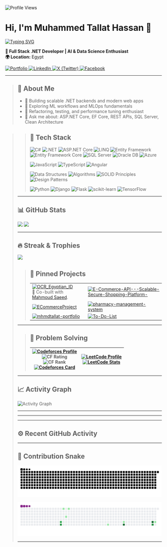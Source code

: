 ![Profile Views](https://komarev.com/ghpvc/?username=MhmdTalat&color=0e75b6&style=flat)

# Hi, I'm Muhammed Tallat Hassan 👋

[![Typing SVG](https://readme-typing-svg.demolab.com?font=Fira+Code&pause=1500&color=1AD1FF&center=true&vCenter=true&width=600&lines=Full+Stack+.NET+Developer;AI+%26+Data+Science+Enthusiast;Always+learning+and+improving+myself&v=2)](https://git.io/typing-svg)

**🎯 Full Stack .NET Developer | AI & Data Science Enthusiast**  
**🌍 Location:** Egypt

<p align="left">
  <a href="https://mhmdtallat-portfolio.web.app/">
    <img src="https://img.shields.io/badge/Portfolio-181717?style=for-the-badge&logo=github&logoColor=white" alt="Portfolio"/>
  </a>
  <a href="https://www.linkedin.com/in/muhammed-tallat-a440881b7">
    <img src="https://img.shields.io/badge/LinkedIn-004182?style=for-the-badge&logo=linkedin&logoColor=white" alt="LinkedIn"/>
  </a>
  <a href="https://twitter.com/MHMD_TAL3AT">
    <img src="https://img.shields.io/badge/X-1A1A1A?style=for-the-badge&logo=x&logoColor=white" alt="X (Twitter)"/>
  </a>
  <a href="https://www.facebook.com/mohamed.Tallat.104203">
    <img src="https://img.shields.io/badge/Facebook-195AB6?style=for-the-badge&logo=facebook&logoColor=white" alt="Facebook"/>
  </a>
</p>


---

<blockquote>

## 🙋 About Me
- 🔭 Building scalable .NET backends and modern web apps  
- 🤖 Exploring ML workflows and MLOps fundamentals  
- 🧪 Refactoring, testing, and performance tuning enthusiast  
- 💬 Ask me about: ASP.NET Core, EF Core, REST APIs, SQL Server, Clean Architecture

</blockquote>
<blockquote>

 

<blockquote>

## 🧰 Tech Stack

![C#](https://img.shields.io/badge/C%23-239120?style=flat&logo=csharp&logoColor=white)
![.NET](https://img.shields.io/badge/.NET-512BD4?style=flat&logo=dotnet&logoColor=white)
![ASP.NET Core](https://img.shields.io/badge/ASP.NET%20Core-5C2D91?style=flat&logo=dotnet&logoColor=white)
![LINQ](https://img.shields.io/badge/LINQ-512BD4?style=flat&logo=dotnet&logoColor=white)
![Entity Framework](https://img.shields.io/badge/Entity%20Framework-512BD4?style=flat&logo=dotnet&logoColor=white)
![Entity Framework Core](https://img.shields.io/badge/EF%20Core-512BD4?style=flat&logo=dotnet&logoColor=white)
![SQL Server](https://img.shields.io/badge/SQL%20Server-CC2927?style=flat&logo=microsoftsqlserver&logoColor=white)
![Oracle DB](https://img.shields.io/badge/Oracle%20DB-F80000?style=flat&logo=oracle&logoColor=white)
![Azure](https://img.shields.io/badge/Azure-0078D4?style=flat&logo=microsoftazure&logoColor=white)

![JavaScript](https://img.shields.io/badge/JavaScript-F7DF1E?style=flat&logo=javascript&logoColor=222)
![TypeScript](https://img.shields.io/badge/TypeScript-3178C6?style=flat&logo=typescript&logoColor=white)
![Angular](https://img.shields.io/badge/Angular-DD0031?style=flat&logo=angular&logoColor=white)

![Data Structures](https://img.shields.io/badge/Data%20Structures-0A66C2?style=flat&logoColor=white)
![Algorithms](https://img.shields.io/badge/Algorithms-0A66C2?style=flat&logoColor=white)
![SOLID Principles](https://img.shields.io/badge/SOLID%20Principles-1ABC9C?style=flat&logoColor=white)
![Design Patterns](https://img.shields.io/badge/Design%20Patterns-2C3E50?style=flat&logoColor=white)

![Python](https://img.shields.io/badge/Python-3776AB?style=flat&logo=python&logoColor=white)
![Django](https://img.shields.io/badge/Django-092E20?style=flat&logo=django&logoColor=white)
![Flask](https://img.shields.io/badge/Flask-000000?style=flat&logo=flask&logoColor=white)
![scikit-learn](https://img.shields.io/badge/scikit--learn-F7931E?style=flat&logo=scikitlearn&logoColor=white)
![TensorFlow](https://img.shields.io/badge/TensorFlow-FF6F00?style=flat&logo=tensorflow&logoColor=white)

</blockquote>

---

## 📊 GitHub Stats

<p align="left">
  <img height="160" src="https://github-readme-stats.vercel.app/api?username=MhmdTalat&show_icons=true&theme=tokyonight&hide_border=true" />
  <img height="160" src="https://github-readme-stats.vercel.app/api/top-langs/?username=MhmdTalat&layout=compact&theme=tokyonight&hide_border=true" />
</p>

---

## 🔥 Streak & Trophies

<p align="left">
  <img height="160" src="https://streak-stats.demolab.com?user=MhmdTalat&theme=tokyonight&hide_border=true" />
</p>


 


<blockquote>

## 📌 Pinned Projects

|                                  |                                  |
|----------------------------------|----------------------------------|
| [![OCR_Egyptian_ID](https://github-readme-stats.vercel.app/api/pin/?username=mahmoud6171&repo=OCR_Egyptian_ID&theme=tokyonight)](https://github.com/mahmoud6171/OCR_Egyptian_ID) <br> 🤝 Co-built with [Mahmoud Saeed](https://github.com/mahmoud6171). | [![E-Commerce-API---Scalable-Secure-Shopping-Platform-](https://github-readme-stats.vercel.app/api/pin/?username=MhmdTalat&repo=E-Commerce-API---Scalable-Secure-Shopping-Platform-&theme=tokyonight)](https://github.com/MhmdTalat/E-Commerce-API---Scalable-Secure-Shopping-Platform-) |
| [![ECommerceProject](https://github-readme-stats.vercel.app/api/pin/?username=MhmdTalat&repo=ECommerceProject&theme=tokyonight)](https://github.com/MhmdTalat/ECommerceProject) | [![pharmacy-management-system](https://github-readme-stats.vercel.app/api/pin/?username=MhmdTalat&repo=pharmacy-management-system&theme=tokyonight)](https://github.com/MhmdTalat/pharmacy-management-system) |
| [![mhmdtallat-portfolio](https://github-readme-stats.vercel.app/api/pin/?username=MhmdTalat&repo=mhmdtallat-portfolio&theme=tokyonight)](https://github.com/MhmdTalat/mhmdtallat-portfolio) | [![To-Do-List](https://github-readme-stats.vercel.app/api/pin/?username=MhmdTalat&repo=To-Do-List&theme=tokyonight)](https://github.com/MhmdTalat/To-Do-List) |

</blockquote>


---

<blockquote>

## 🧩 Problem Solving

| [![Codeforces Profile](https://img.shields.io/badge/Codeforces-Profile-1F8ACB?style=flat&logo=codeforces&logoColor=white)](https://codeforces.com/profile/moohameed) <br> ![CF Rating](https://img.shields.io/badge/dynamic/json?cacheSeconds=300&url=<https://codeforces.com/api/user.info%3Fhandles%3Dmoohameed&query=$.result>[0].rating&label=Codeforces%20Rating&logo=codeforces&color=1F8ACB&v=2) <br> ![CF Rank](https://img.shields.io/badge/dynamic/json?cacheSeconds=300&url=<https://codeforces.com/api/user.info%3Fhandles%3Dmoohameed&query=$.result>[0].rank&label=Codeforces%20Rank&logo=codeforces&color=1F8ACB&v=2) <br> [![Codeforces Card](https://codeforces-readme-stats.vercel.app/api/card?username=moohameed&theme=tokyonight)](https://codeforces.com/profile/moohameed) | [![LeetCode Profile](https://img.shields.io/badge/LeetCode-Profile-FFA116?style=flat&logo=leetcode&logoColor=white)](https://leetcode.com/u/mhmd_Tal3at90/) <br> [![LeetCode Stats](https://leetcard.jacoblin.cool/mhmd_Tal3at90?theme=dark&font=Fira%20Code&ext=heatmap&border=0&v=2)](https://leetcode.com/u/mhmd_Tal3at90/) |
|:----------------------------------------------------------------------------------------------------------------------------------------------------------------------------------------------------------------------------------------------------------------------------------------------------------------------------------:|:--------------------------------------------------------------------------------------------------------------------------------------------:|

</blockquote>


---

## 📈 Activity Graph

![Activity Graph](https://github-readme-activity-graph.vercel.app/graph?username=MhmdTalat&theme=tokyo-night&hide_border=true)

---

<!-- صورة منشور LinkedIn أو أي منشور عام -->
 

---


---

## ⚙️ Recent GitHub Activity
<!--START_SECTION:activity-->
<!--END_SECTION:activity-->

---

## 🐍 Contribution Snake

![GitHub Snake light](https://raw.githubusercontent.com/MhmdTalat/MhmdTalat/output/snake.svg#gh-light-mode-only)

![GitHub Snake animated GIF](https://raw.githubusercontent.com/MhmdTalat/MhmdTalat/output/snake.gif)

---


